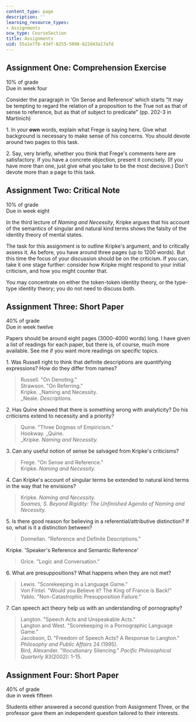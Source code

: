 ```yaml
---
content_type: page
description: ''
learning_resource_types:
- Assignments
ocw_type: CourseSection
title: Assignments
uid: 55a1e7fb-434f-8255-5098-b22d43a17afd
---
```


Assignment One: Comprehension Exercise
--------------------------------------

10% of grade  
Due in week four

Consider the paragraph in 'On Sense and Reference' which starts "It may be tempting to regard the relation of a proposition to the True not as that of sense to reference, but as that of subject to predicate" (pp. 202-3 in Martinich)

1\. In your **own** words, explain what Frege is saying here. Give what background is necessary to make sense of his concerns. You should devote around two pages to this task.

2\. Say, very briefly, whether you think that Frege's comments here are satisfactory. If you have a concrete objection, present it concisely. (If you have more than one, just give what you take to be the most decisive.) Don't devote more than a page to this task.

Assignment Two: Critical Note
-----------------------------

10% of grade  
Due in week eight

In the third lecture of _Naming and Necessity_, Kripke argues that his account of the semantics of singular and natural kind terms shows the falsity of the identity theory of mental states.

The task for this assignment is to outline Kripke's argument, and to critically assess it. As before, you have around three pages (up to 1200 words). But this time the focus of your discussion should be on the criticism. If you can, take it one stage further: consider how Kripke might respond to your initial criticism, and how you might counter that.

You may concentrate on either the token-token identity theory, or the type-type identity theory; you do not need to discuss both.

Assignment Three: Short Paper
-----------------------------

40% of grade  
Due in week twelve

Papers should be around eight pages (3000-4000 words) long. I have given a list of readings for each paper, but there is, of course, much more available. See me if you want more readings on specific topics.

1\. Was Russell right to think that definite descriptions are quantifying expressions? How do they differ from names?

> Russell. "On Denoting."  
> Strawson. "On Referring."  
> Kripke. _Naming and Necessity.  
> _Neale. _Descriptions._

2\. Has Quine showed that there is something wrong with analyticity? Do his criticisms extend to necessity and a priority?

> Quine. "Three Dogmas of Empiricism."  
> Hookway. _Quine.  
> _Kripke. _Naming and Necessity._

3\. Can any useful notion of sense be salvaged from Kripke's criticisms?

> Frege. "On Sense and Reference."  
> Kripke. _Naming and Necessity._

4\. Can Kripke's account of singular terms be extended to natural kind terms in the way that he envisions?

> Kripke. _Naming and Necessity.  
> _Soames, S_. Beyond Rigidity_: _The Unfinished Agenda of Naming and Necessity._

5\. Is there good reason for believing in a referential/attributive distinction? If so, what is it a distinction between?

> Donnellan. "Reference and Definite Descriptions."

Kripke. 'Speaker's Reference and Semantic Reference'

> Grice. "Logic and Conversation."

6\. What are presuppositions? What happens when they are not met?

> Lewis. "Scorekeeping in a Language Game."  
> Von Fintel. "Would you Believe it? The King of France is Back!"  
> Yablo. "Non-Catastrophic Presupposition Failure."

7\. Can speech act theory help us with an understanding of pornography?

> Langton. "Speech Acts and Unspeakable Acts."  
> Langton and West. "Scorekeeping in a Pornographic Language Game."  
> Jacobson, D. "Freedom of Speech Acts? A Response to Langton." _Philosophy and Public_ _Affairs_ 24 (1995).  
> Bird, Alexander. "Illocutionary Silencing." _Pacific Philosophical Quarterly_ 83(2002): 1-15.

Assignment Four: Short Paper
----------------------------

40% of grade  
due in week fifteen

Students either answered a second question from Assignment Three, or the professor gave them an independent question tailored to their interests.